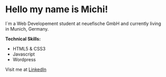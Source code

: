 
# Hello my name is Michi!

I´m a Web Developement student at neuefische GmbH and currently living in Munich, Germany.
 
**Technical Skills:** 
* HTML5 & CSS3
* Javascript
* Wordpress

Visit me at [LinkedIn](https://www.linkedin.com/in/michael-berger-697321158/)
